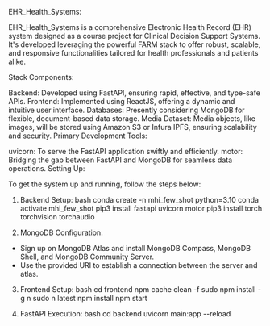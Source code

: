EHR_Health_Systems:

EHR_Health_Systems is a comprehensive Electronic Health Record (EHR) system designed as a course project for Clinical Decision Support Systems. It's developed leveraging the powerful FARM stack to offer robust, scalable, and responsive functionalities tailored for health professionals and patients alike.

Stack Components:

Backend: Developed using FastAPI, ensuring rapid, effective, and type-safe APIs.
Frontend: Implemented using ReactJS, offering a dynamic and intuitive user interface.
Databases: Presently considering MongoDB for flexible, document-based data storage.
Media Dataset: Media objects, like images, will be stored using Amazon S3 or Infura IPFS, ensuring scalability and security.
Primary Development Tools:

uvicorn: To serve the FastAPI application swiftly and efficiently.
motor: Bridging the gap between FastAPI and MongoDB for seamless data operations.
Setting Up:

To get the system up and running, follow the steps below:

1. Backend Setup:
   bash conda create -n mhi_few_shot python=3.10 conda activate mhi_few_shot pip3 install fastapi uvicorn motor pip3 install torch torchvision torchaudio

2. MongoDB Configuration:

- Sign up on MongoDB Atlas and install MongoDB Compass, MongoDB Shell, and MongoDB Community Server.
- Use the provided URI to establish a connection between the server and atlas.

3. Frontend Setup:
   bash cd frontend npm cache clean -f sudo npm install -g n sudo n latest npm install npm start

4. FastAPI Execution:
   bash cd backend uvicorn main:app --reload
